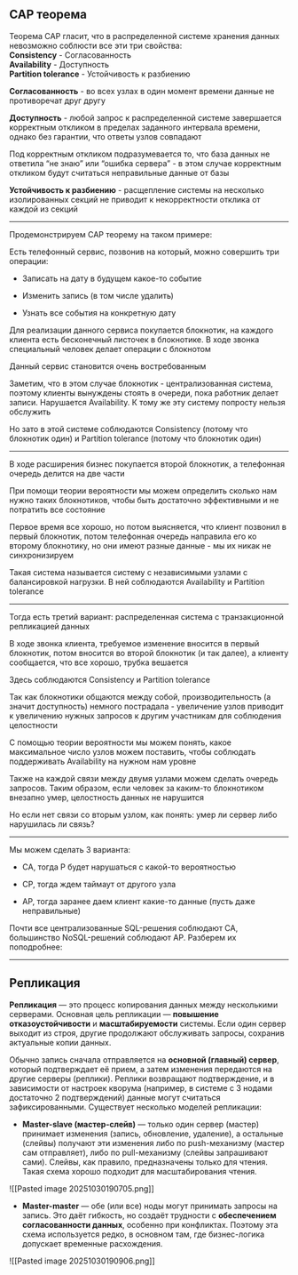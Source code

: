 ## CAP теорема

Теорема CAP гласит, что в распределенной системе хранения данных невозможно соблюсти все эти три свойства:  
**Consistency** - Согласованность  
**Availability** - Доступность  
**Partition tolerance** - Устойчивость к разбиению

**Согласованность** - во всех узлах в один момент времени данные не противоречат друг другу

**Доступность** - любой запрос к распределенной системе завершается корректным откликом в пределах заданного интервала времени, однако без гарантии, что ответы узлов совпадают

Под корректным откликом подразумевается то, что база данных не ответила “не знаю” или “ошибка сервера” - в этом случае корректным откликом будут считаться неправильные данные от базы

**Устойчивость к разбиению** - расщепление системы на несколько изолированных секций не приводит к некорректности отклика от каждой из секций

---

Продемонстрируем CAP теорему на таком примере:

Есть телефонный сервис, позвонив на который, можно совершить три операции:

- Записать на дату в будущем какое-то событие
    
- Изменить запись (в том числе удалить)
    
- Узнать все события на конкретную дату
    

Для реализации данного сервиса покупается блокнотик, на каждого клиента есть бесконечный листочек в блокнотике. В ходе звонка специальный человек делает операции с блокнотом

Данный сервис становится очень востребованным

Заметим, что в этом случае блокнотик - централизованная система, поэтому клиенты вынуждены стоять в очереди, пока работник делает записи. Нарушается Availability. К тому же эту систему попросту нельзя обслужить

Но зато в этой системе соблюдаются Consistency (потому что блокнотик один) и Partition tolerance (потому что блокнотик один)

---

В ходе расширения бизнес покупается второй блокнотик, а телефонная очередь делится на две части

При помощи теории вероятности мы можем определить сколько нам нужно таких блокнотиков, чтобы быть достаточно эффективными и не потратить все состояние

Первое время все хорошо, но потом выясняется, что клиент позвонил в первый блокнотик, потом телефонная очередь направила его ко второму блокнотику, но они имеют разные данные - мы их никак не синхронизируем

Такая система называется систему с независимыми узлами с балансировкой нагрузки. В ней соблюдаются Availability и Partition tolerance

---

Тогда есть третий вариант: распределенная система с транзакционной репликацией данных

В ходе звонка клиента, требуемое изменение вносится в первый блокнотик, потом вносится во второй блокнотик (и так далее), а клиенту сообщается, что все хорошо, трубка вешается

Здесь соблюдаются Consistency и Partition tolerance

Так как блокнотики общаются между собой, производительность (а значит доступность) немного пострадала - увеличение узлов приводит к увеличению нужных запросов к другим участникам для соблюдения целостности

С помощью теории вероятности мы можем понять, какое максимальное число узлов можем поставить, чтобы соблюдать поддерживать Availability на нужном нам уровне

Также на каждой связи между двумя узлами можем сделать очередь запросов. Таким образом, если человек за каким-то блокнотиком внезапно умер, целостность данных не нарушится

Но если нет связи со вторым узлом, как понять: умер ли сервер либо нарушилась ли связь?

---

Мы можем сделать 3 варианта:

- CA, тогда P будет нарушаться с какой-то вероятностью
    
- CP, тогда ждем таймаут от другого узла
    
- AP, тогда заранее даем клиент какие-то данные (пусть даже неправильные)

Почти все централизованные SQL-решения соблюдают CA, большинство NoSQL-решений соблюдают AP. Разберем их поподробнее:

---

## Репликация

**Репликация** — это процесс копирования данных между несколькими серверами. Основная цель репликации — **повышение отказоустойчивости** и **масштабируемости** системы. Если один сервер выходит из строя, другие продолжают обслуживать запросы, сохранив актуальные копии данных.

Обычно запись сначала отправляется на **основной (главный) сервер**, который подтверждает её прием, а затем изменения передаются на другие серверы (реплики). Реплики возвращают подтверждение, и в зависимости от настроек кворума (например, в системе с 3 нодами достаточно 2 подтверждений) данные могут считаться зафиксированными.
Существует несколько моделей репликации:

- **Master-slave (мастер-слейв)** — только один сервер (мастер) принимает изменения (запись, обновление, удаление), а остальные (слейвы) получают эти изменения либо по push-механизму (мастер сам отправляет), либо по pull-механизму (слейвы запрашивают сами). Слейвы, как правило, предназначены только для чтения. Такая схема хорошо подходит для масштабирования чтения.

![[Pasted image 20251030190705.png]]
- **Master-master** — обе (или все) ноды могут принимать запросы на запись. Это даёт гибкость, но создаёт трудности с **обеспечением согласованности данных**, особенно при конфликтах. Поэтому эта схема используется редко, в основном там, где бизнес-логика допускает временные расхождения.

![[Pasted image 20251030190906.png]]